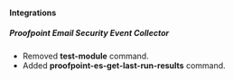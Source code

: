 
#### Integrations

##### Proofpoint Email Security Event Collector

- Removed **test-module** command.
- Added **proofpoint-es-get-last-run-results** command.
